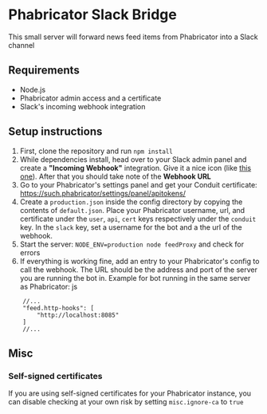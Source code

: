 # Phabricator Slack Bridge

This small server will forward news feed items from Phabricator into a Slack
channel

## Requirements

- Node.js
- Phabricator admin access and a certificate
- Slack's incoming webhook integration

## Setup instructions

1. First, clone the repository and run `npm install`
2. While dependencies install, head over to your Slack admin panel and create a
**"Incoming Webhook"** integration. Give it a nice icon 
(like [this one](http://blogs.gnome.org/aklapper/files/2014/05/Phab_logo.png)).
After that you should take note of the **Webhook URL**
3. Go to your Phabricator's settings panel and get your Conduit certificate:
https://such.phabricator/settings/panel/apitokens/
4. Create a `production.json` inside the config directory by copying the
contents of `default.json`. Place your Phabricator username, url, and
certificate under the `user`, `api`, `cert` keys respectively under the
`conduit` key. In the `slack` key, set a username for the bot and a the url
of the webhook.
5. Start the server: `NODE_ENV=production node feedProxy` and check for errors
6. If everything is working fine, add an entry to your Phabricator's config to
call the webhook. The URL should be the address and port of the server you are
running the bot in. Example for bot running in the same server as Phabricator:
js
```
    //...
    "feed.http-hooks": [
        "http://localhost:8085"
    ]
    //...
```

## Misc

### Self-signed certificates

If you are using self-signed certificates for your Phabricator instance, you
can disable checking at your own risk by setting `misc.ignore-ca` to `true`
